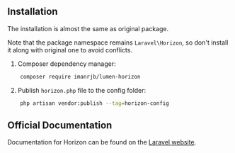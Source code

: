 ## Installation

The installation is almost the same as original package.

Note that the package namespace remains `Laravel\Horizon`, so don't install it along with original one to avoid conflicts.

1. Composer dependency manager:

```bash
    composer require imanrjb/lumen-horizon
```

2. Publish `horizon.php` file to the config folder:

```bash
    php artisan vendor:publish --tag=horizon-config
```

## Official Documentation

Documentation for Horizon can be found on the [Laravel website](http://laravel.com/docs/master/horizon).
